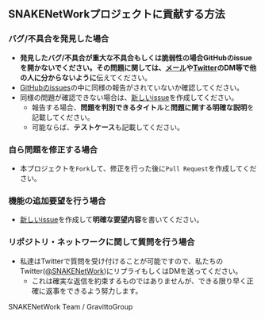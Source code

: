 ## SNAKENetWorkプロジェクトに貢献する方法
### バグ/不具合を発見した場合
- **発見したバグ/不具合が重大な不具合もしくは脆弱性の場合GitHubのissueを開かないでください。**その問題に関しては、[メール](mailto:support@gravittogroup.xyz)や[Twitter](https://twitter.com/intent/user?user_id=2156093114)のDM等で**他の人に分からないように**伝えてください。
- [GitHubのissues](https://github.com/GravittoGroup/SNAKENetWork/issues)の中に同様の報告がされていないか確認してください。
- 同様の問題が確認できない場合は、[新しいissue](https://github.com/GravittoGroup/SNAKENetWork/issues/new)を作成してください。
  - 報告する場合、**問題を判別できるタイトル**と**問題に関する明確な説明**を記載してください。
  - 可能ならば、**テストケース**も記載してください。


### 自ら問題を修正する場合
- 本プロジェクトを`Fork`して、修正を行った後に`Pull Request`を作成してください。

### 機能の追加要望を行う場合
- [新しいissue](https://github.com/GravittoGroup/SNAKENetWork/issues/new)を作成して**明確な要望内容**を書いてください。

### リポジトリ・ネットワークに関して質問を行う場合
- 私達はTwitterで質問を受け付けることが可能ですので、私たちのTwitter([@SNAKENetWork](https://twitter.com/intent/user?user_id=2156093114))にリプライもしくはDMを送ってください。
  - これは確実な返信を約束するものではありませんが、できる限り早く正確に返事をできるよう努力します。



SNAKENetWork Team / GravittoGroup
